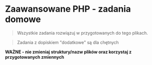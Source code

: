 # Zaawansowane PHP - zadania domowe
> Wszystkie zadania rozwiązuj w przygotowanych do tego plikach.

> Zadania z dopiskiem "dodatkowe" są dla chętnych

**WAŻNE -  nie zmieniaj struktury/nazw plików oraz korzystaj z przygotowanych zmiennych**  